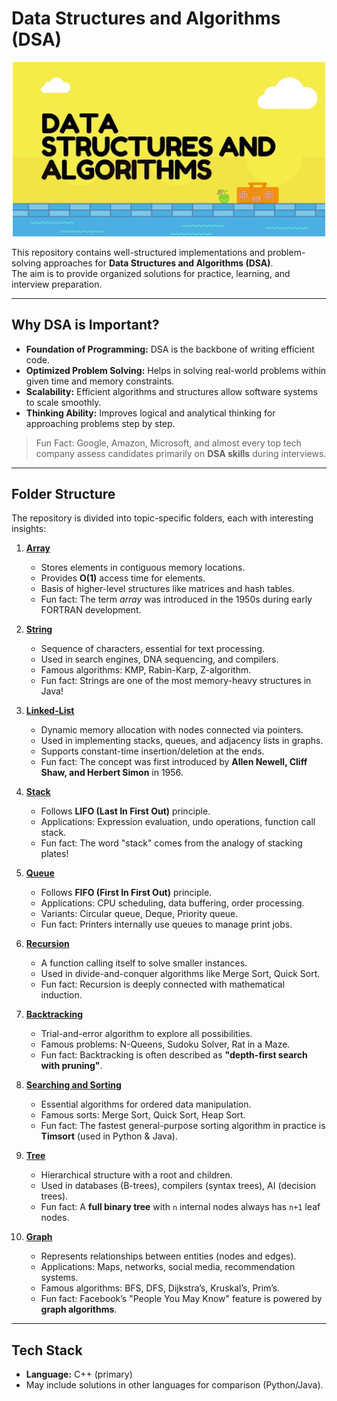 #  Data Structures and Algorithms (DSA)

<p align="center">
  <img src="./Images-Doc/DSA.png" alt="DSA" width="500px" />
</p>


This repository contains well-structured implementations and problem-solving approaches for **Data Structures and Algorithms (DSA)**.  
The aim is to provide organized solutions for practice, learning, and interview preparation.

---

##  Why DSA is Important?

- **Foundation of Programming:** DSA is the backbone of writing efficient code.  
- **Optimized Problem Solving:** Helps in solving real-world problems within given time and memory constraints.  
- **Scalability:** Efficient algorithms and structures allow software systems to scale smoothly.  
- **Thinking Ability:** Improves logical and analytical thinking for approaching problems step by step.

>  Fun Fact: Google, Amazon, Microsoft, and almost every top tech company assess candidates primarily on **DSA skills** during interviews.

---

##  Folder Structure

The repository is divided into topic-specific folders, each with interesting insights:

1. [**Array**](./Array)  
   - Stores elements in contiguous memory locations.  
   - Provides **O(1)** access time for elements.  
   - Basis of higher-level structures like matrices and hash tables.  
   - Fun fact: The term *array* was introduced in the 1950s during early FORTRAN development.  

2. [**String**](./String)  
   - Sequence of characters, essential for text processing.  
   - Used in search engines, DNA sequencing, and compilers.  
   - Famous algorithms: KMP, Rabin-Karp, Z-algorithm.  
   - Fun fact: Strings are one of the most memory-heavy structures in Java!  

3. [**Linked-List**](./DSA_DOC/Linked-List)  
   - Dynamic memory allocation with nodes connected via pointers.  
   - Used in implementing stacks, queues, and adjacency lists in graphs.  
   - Supports constant-time insertion/deletion at the ends.  
   - Fun fact: The concept was first introduced by **Allen Newell, Cliff Shaw, and Herbert Simon** in 1956.  

4. [**Stack**](./DSA_DOC/Stack)  
   - Follows **LIFO (Last In First Out)** principle.  
   - Applications: Expression evaluation, undo operations, function call stack.  
   - Fun fact: The word "stack" comes from the analogy of stacking plates!  

5. [**Queue**](./DSA_DOC/Queue)  
   - Follows **FIFO (First In First Out)** principle.  
   - Applications: CPU scheduling, data buffering, order processing.  
   - Variants: Circular queue, Deque, Priority queue.  
   - Fun fact: Printers internally use queues to manage print jobs.  

6. [**Recursion**](./Recursion)  
   - A function calling itself to solve smaller instances.  
   - Used in divide-and-conquer algorithms like Merge Sort, Quick Sort.  
   - Fun fact: Recursion is deeply connected with mathematical induction.  

7. [**Backtracking**](./DSA_DOC/Backtracking)  
   - Trial-and-error algorithm to explore all possibilities.  
   - Famous problems: N-Queens, Sudoku Solver, Rat in a Maze.  
   - Fun fact: Backtracking is often described as **"depth-first search with pruning"**.  

8. [**Searching and Sorting**](./Searching%20and%20Sorting)  
   - Essential algorithms for ordered data manipulation.  
   - Famous sorts: Merge Sort, Quick Sort, Heap Sort.  
   - Fun fact: The fastest general-purpose sorting algorithm in practice is **Timsort** (used in Python & Java).  

9. [**Tree**](./DSA_DOC/Tree)  
   - Hierarchical structure with a root and children.  
   - Used in databases (B-trees), compilers (syntax trees), AI (decision trees).  
   - Fun fact: A **full binary tree** with `n` internal nodes always has `n+1` leaf nodes.  

10. [**Graph**](./DSA_DOC/Graph)  
    - Represents relationships between entities (nodes and edges).  
    - Applications: Maps, networks, social media, recommendation systems.  
    - Famous algorithms: BFS, DFS, Dijkstra’s, Kruskal’s, Prim’s.  
    - Fun fact: Facebook’s "People You May Know" feature is powered by **graph algorithms**.  

---

##  Tech Stack
- **Language:** C++ (primary)  
- May include solutions in other languages for comparison (Python/Java).  
